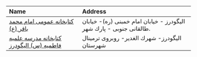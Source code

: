 | Name                                                      | Address                                                             |
|:----------------------------------------------------------|:--------------------------------------------------------------------|
| [كتابخانه عمومی امام محمد باقر (ع)](http://lorestanpl.ir) | الیگودرز - خیابان امام خمبنی (ره)- خیابان طالقانی جنوبی - پارك شهر. |
| [کتابخانه مدرسه علمیه فاطمیه (س) الیگودرز](http://)       | الیگودرز- شهرك الغدیر- روبروی ترمینال شهرستان                       |
